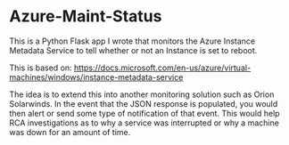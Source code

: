 # Azure-Maint-Status
This is a Python Flask app I wrote that monitors the Azure Instance Metadata Service to tell whether or not an Instance is set to reboot. 

This is based on: https://docs.microsoft.com/en-us/azure/virtual-machines/windows/instance-metadata-service

The idea is to extend this into another monitoring solution such as Orion Solarwinds. In the event that the JSON response is populated, you would then alert or send some type of notification of that event. This would help RCA investigations as to why a service was interrupted or why a machine was down for an amount of time.
